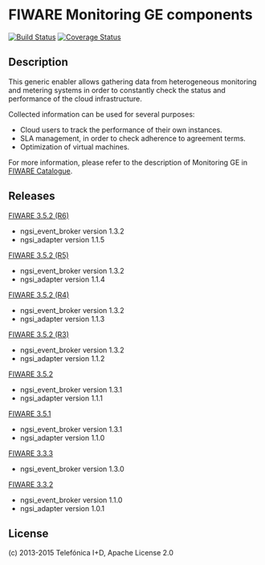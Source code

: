 # FIWARE Monitoring GE components
[![Build Status](https://travis-ci.org/telefonicaid/fiware-monitoring.svg?branch=develop)](https://travis-ci.org/telefonicaid/fiware-monitoring)
[![Coverage Status](https://coveralls.io/repos/telefonicaid/fiware-monitoring/badge.png?branch=develop)](https://coveralls.io/r/telefonicaid/fiware-monitoring)

## Description

This generic enabler allows gathering data from heterogeneous monitoring and
metering systems in order to constantly check the status and performance of the
cloud infrastructure.

Collected information can be used for several purposes:

* Cloud users to track the performance of their own instances.
* SLA management, in order to check adherence to agreement terms.
* Optimization of virtual machines.

For more information, please refer to the description of Monitoring GE in
[FIWARE Catalogue][fiware_catalogue_monitoring_ref].

## Releases

[FIWARE 3.5.2 (R6)][release_3_5_2_ref]

* ngsi_event_broker version 1.3.2
* ngsi_adapter version 1.1.5

[FIWARE 3.5.2 (R5)][release_3_5_2_ref]

* ngsi_event_broker version 1.3.2
* ngsi_adapter version 1.1.4

[FIWARE 3.5.2 (R4)][release_3_5_2_ref]

* ngsi_event_broker version 1.3.2
* ngsi_adapter version 1.1.3

[FIWARE 3.5.2 (R3)][release_3_5_2_ref]

* ngsi_event_broker version 1.3.2
* ngsi_adapter version 1.1.2

[FIWARE 3.5.2][release_3_5_2_ref]

* ngsi_event_broker version 1.3.1
* ngsi_adapter version 1.1.1

[FIWARE 3.5.1][release_3_5_1_ref]

* ngsi_event_broker version 1.3.1
* ngsi_adapter version 1.1.0

[FIWARE 3.3.3][release_3_3_3_ref]

* ngsi_event_broker version 1.3.0

[FIWARE 3.3.2][release_3_3_2_ref]

* ngsi_event_broker version 1.1.0
* ngsi_adapter version 1.0.1

## License

(c) 2013-2015 Telefónica I+D, Apache License 2.0

[fiware_catalogue_monitoring_ref]:
http://catalogue.fiware.org/enablers/monitoring-ge-fiware-implementation
"Monitoring GE - FIWARE Implementation"

[release_3_5_2_ref]:
https://forge.fi-ware.org/frs/?group_id=7&release_id=529#cloud-monitoring-3-5-2-title-content
"Monitoring GE - FIWARE Release 3.5.2"

[release_3_5_1_ref]:
https://forge.fi-ware.org/frs/?group_id=7&release_id=506#cloud-monitoring-3-5-1-title-content
"Monitoring GE - FIWARE Release 3.5.1"

[release_3_3_3_ref]:
https://forge.fi-ware.org/frs/?group_id=7&release_id=419#cloud-monitoring-3-3-3-title-content
"Monitoring GE - FIWARE Release 3.3.3"

[release_3_3_2_ref]:
https://forge.fi-ware.org/frs/?group_id=23&release_id=399#cloud-monitoring-3-3-2-title-content
"Monitoring GE - FIWARE Release 3.3.2"
